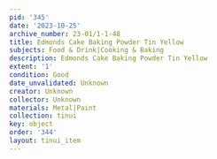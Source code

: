 ```yaml
---
pid: '345'
date: '2023-10-25'
archive_number: 23-01/1-1-48
title: Edmonds Cake Baking Powder Tin Yellow
subjects: Food & Drink|Cooking & Baking
description: Edmonds Cake Baking Powder Tin Yellow
extent: '1'
condition: Good
date_unvalidated: Unknown
creator: Unknown
collector: Unknown
materials: Metal|Paint
collection: tinui
key: object
order: '344'
layout: tinui_item
---
```

